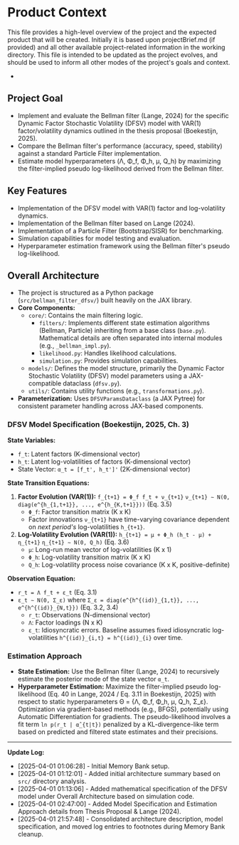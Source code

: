 # Product Context

This file provides a high-level overview of the project and the expected product that will be created. Initially it is based upon projectBrief.md (if provided) and all other available project-related information in the working directory. This file is intended to be updated as the project evolves, and should be used to inform all other modes of the project's goals and context.

*

## Project Goal

*   Implement and evaluate the Bellman filter (Lange, 2024) for the specific Dynamic Factor Stochastic Volatility (DFSV) model with VAR(1) factor/volatility dynamics outlined in the thesis proposal (Boekestijn, 2025).
*   Compare the Bellman filter's performance (accuracy, speed, stability) against a standard Particle Filter implementation.
*   Estimate model hyperparameters (Λ, Φ_f, Φ_h, μ, Q_h) by maximizing the filter-implied pseudo log-likelihood derived from the Bellman filter.

## Key Features

*   Implementation of the DFSV model with VAR(1) factor and log-volatility dynamics.
*   Implementation of the Bellman filter based on Lange (2024).
*   Implementation of a Particle Filter (Bootstrap/SISR) for benchmarking.
*   Simulation capabilities for model testing and evaluation.
*   Hyperparameter estimation framework using the Bellman filter's pseudo log-likelihood.

## Overall Architecture

*   The project is structured as a Python package (`src/bellman_filter_dfsv/`) built heavily on the JAX library.
*   **Core Components:**
    *   `core/`: Contains the main filtering logic.
        *   `filters/`: Implements different state estimation algorithms (Bellman, Particle) inheriting from a base class (`base.py`). Mathematical details are often separated into internal modules (e.g., `_bellman_impl.py`).
        *   `likelihood.py`: Handles likelihood calculations.
        *   `simulation.py`: Provides simulation capabilities.
    *   `models/`: Defines the model structure, primarily the Dynamic Factor Stochastic Volatility (DFSV) model parameters using a JAX-compatible dataclass (`dfsv.py`).
    *   `utils/`: Contains utility functions (e.g., `transformations.py`).
*   **Parameterization:** Uses `DFSVParamsDataclass` (a JAX Pytree) for consistent parameter handling across JAX-based components.

### DFSV Model Specification (Boekestijn, 2025, Ch. 3)

**State Variables:**
*   `f_t`: Latent factors (K-dimensional vector)
*   `h_t`: Latent log-volatilities of factors (K-dimensional vector)
*   State Vector: `α_t = [f_t', h_t']'` (2K-dimensional vector)

**State Transition Equations:**
1.  **Factor Evolution (VAR(1)):**
    `f_{t+1} = Φ_f f_t + ν_{t+1}`
    `ν_{t+1} ∼ N(0, diag(e^{h_{1,t+1}}, ..., e^{h_{K,t+1}}))` (Eq. 3.5)
    *   `Φ_f`: Factor transition matrix (K x K)
    *   Factor innovations `ν_{t+1}` have time-varying covariance dependent on *next period's* log-volatilities `h_{t+1}`.
2.  **Log-Volatility Evolution (VAR(1)):**
    `h_{t+1} = μ + Φ_h (h_t - μ) + η_{t+1}`
    `η_{t+1} ∼ N(0, Q_h)` (Eq. 3.6)
    *   `μ`: Long-run mean vector of log-volatilities (K x 1)
    *   `Φ_h`: Log-volatility transition matrix (K x K)
    *   `Q_h`: Log-volatility process noise covariance (K x K, positive-definite)

**Observation Equation:**
*   `r_t = Λ f_t + ε_t` (Eq. 3.1)
*   `ε_t ∼ N(0, Σ_ε)` where `Σ_ε = diag(e^{h^{(id)}_{1,t}}, ..., e^{h^{(id)}_{N,t}})` (Eq. 3.2, 3.4)
    *   `r_t`: Observations (N-dimensional vector)
    *   `Λ`: Factor loadings (N x K)
    *   `ε_t`: Idiosyncratic errors. Baseline assumes fixed idiosyncratic log-volatilities `h^{(id)}_{i,t} = h^{(id)}_{i}` over time.

### Estimation Approach

*   **State Estimation:** Use the Bellman filter (Lange, 2024) to recursively estimate the posterior mode of the state vector `α_t`.
*   **Hyperparameter Estimation:** Maximize the filter-implied pseudo log-likelihood (Eq. 40 in Lange, 2024 / Eq. 3.11 in Boekestijn, 2025) with respect to static hyperparameters Θ = {Λ, Φ_f, Φ_h, μ, Q_h, Σ_ε}. Optimization via gradient-based methods (e.g., BFGS), potentially using Automatic Differentiation for gradients. The pseudo-likelihood involves a fit term `ln p(r_t | α̂_{t|t})` penalized by a KL-divergence-like term based on predicted and filtered state estimates and their precisions.

---
**Update Log:**

*   [2025-04-01 01:06:28] - Initial Memory Bank setup.
*   [2025-04-01 01:12:01] - Added initial architecture summary based on `src/` directory analysis.
*   [2025-04-01 01:13:06] - Added mathematical specification of the DFSV model under Overall Architecture based on simulation code.
*   [2025-04-01 02:47:00] - Added Model Specification and Estimation Approach details from Thesis Proposal & Lange (2024).
*   [2025-04-01 21:57:48] - Consolidated architecture description, model specification, and moved log entries to footnotes during Memory Bank cleanup.
